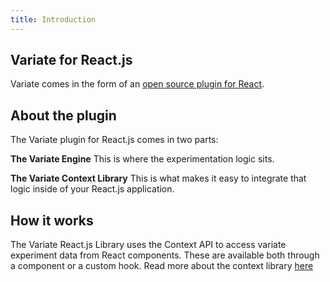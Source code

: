 ```yaml
---
title: Introduction
---
```


## Variate for React.js

Variate comes in the form of an [open source plugin for React](https://github.com/VariateApp/variate-react).

## About the plugin

The Variate plugin for React.js comes in two parts: 

**The Variate Engine** This is where the experimentation logic sits. 

**The Variate Context Library** This is what makes it easy to integrate that logic inside of your React.js application.

## How it works

The Variate React.js Library uses the Context API to access variate experiment data from React components. These are available both through a component or a custom hook. Read more about the context library [here](https://reactjs.org/docs/context.html)
